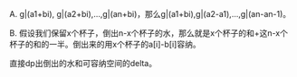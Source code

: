 A. g|(a1+bi), g|(a2+bi),...,g|(an+bi)，那么g|(a1+bi),g|(a2-a1),...,g|(an-an-1)。

B. 假设我们保留x个杯子，倒出n-x个杯子的水，那么就是x个杯子的和+这n-x个杯子的和的一半。倒出来的用x个杯子的a[i]-b[i]容纳。

   直接dp出倒出的水和可容纳空间的delta。
